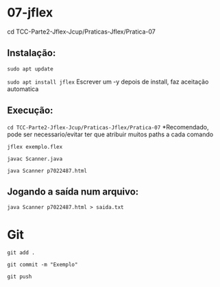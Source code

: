 # 07-jflex

cd TCC-Parte2-Jflex-Jcup/Praticas-Jflex/Pratica-07

## Instalação:
`sudo apt update`

`sudo apt install jflex` Escrever um -y depois de install, faz aceitação automatica

## Execução:

`cd TCC-Parte2-Jflex-Jcup/Praticas-Jflex/Pratica-07` *Recomendado, pode ser necessario/evitar ter que atribuir muitos paths a cada comando

`jflex exemplo.flex`

`javac Scanner.java`

`java Scanner p7022487.html`

## Jogando a saída num arquivo:

`java Scanner p7022487.html > saida.txt`

# Git
`git add .`

`git commit -m "Exemplo"`

`git push`